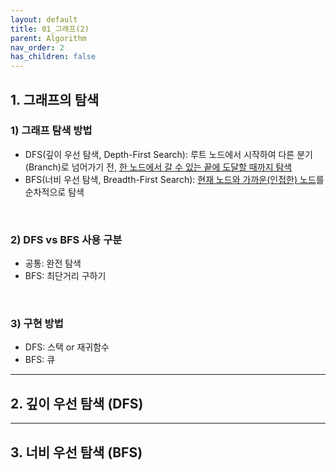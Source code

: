 ```yaml
---
layout: default
title: 01_그래프(2)
parent: Algorithm
nav_order: 2
has_children: false
---
```


## 1. 그래프의 탐색  

### 1) 그래프 탐색 방법  

- DFS(깊이 우선 탐색, Depth-First Search): 루트 노드에서 시작하여 다른 분기(Branch)로 넘어가기 전, <u>한 노드에서 갈 수 있는 끝에 도달할 때까지 탐색</u>  
- BFS(너비 우선 탐색, Breadth-First Search): <u>현재 노드와 가까운(인접한) 노드</u>를 순차적으로 탐색  

<br/>

### 2) DFS vs BFS 사용 구분  
- 공통: 완전 탐색  
- BFS: 최단거리 구하기  

<br/>

### 3) 구현 방법  
- DFS: 스택 or 재귀함수  
- BFS: 큐  

<hr/>

## 2. 깊이 우선 탐색 (DFS)  

<hr/>

## 3. 너비 우선 탐색 (BFS)  



